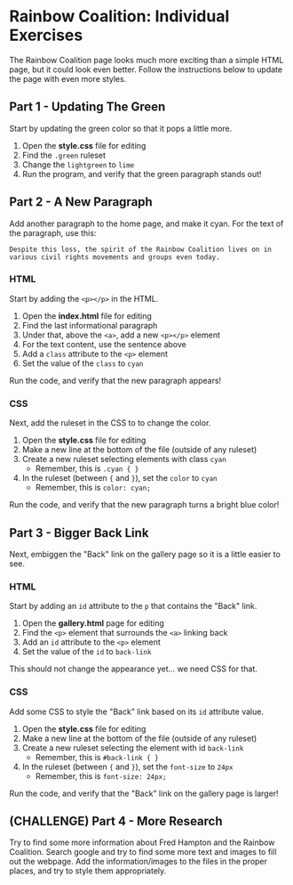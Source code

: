 # Rainbow Coalition: Individual Exercises
The Rainbow Coalition page looks much more exciting than a simple HTML page, but it could look even better. Follow the instructions below to update the page with even more styles.

## Part 1 - Updating The Green
Start by updating the green color so that it pops a little more.

1. Open the **style.css** file for editing
1. Find the `.green` ruleset
1. Change the `lightgreen` to `lime`
1. Run the program, and verify that the green paragraph stands out!

## Part 2 - A New Paragraph
Add another paragraph to the home page, and make it cyan. For the text of the paragraph, use this:

```
Despite this loss, the spirit of the Rainbow Coalition lives on in various civil rights movements and groups even today.
```

### HTML
Start by adding the `<p></p>` in the HTML.

1. Open the **index.html** file for editing
1. Find the last informational paragraph
1. Under that, above the `<a>`, add a new `<p></p>` element
1. For the text content, use the sentence above
1. Add a `class` attribute to the `<p>` element
1. Set the value of the `class` to `cyan`

Run the code, and verify that the new paragraph appears!

### CSS
Next, add the ruleset in the CSS to to change the color.

1. Open the **style.css** file for editing
1. Make a new line at the bottom of the file (outside of any ruleset)
1. Create a new ruleset selecting elements with class `cyan`
    - Remember, this is `.cyan { }`
1. In the ruleset (between `{` and `}`), set the `color` to `cyan`
    - Remember, this is `color: cyan;`

Run the code, and verify that the new paragraph turns a bright blue color!

## Part 3 - Bigger Back Link
Next, embiggen the "Back" link on the gallery page so it is a little easier to see.

### HTML
Start by adding an `id` attribute to the `p` that contains the "Back" link.

1. Open the **gallery.html** page for editing
1. Find the `<p>` element that surrounds the `<a>` linking back
1. Add an `id` attribute to the `<p>` element
1. Set the value of the `id` to `back-link`

This should not change the appearance yet... we need CSS for that.

### CSS
Add some CSS to style the "Back" link based on its `id` attribute value.

1. Open the **style.css** file for editing
1. Make a new line at the bottom of the file (outside of any ruleset)
1. Create a new ruleset selecting the element with id `back-link`
    - Remember, this is `#back-link { }`
1. In the ruleset (between `{` and `}`), set the `font-size` to `24px`
    - Remember, this is `font-size: 24px;`

Run the code, and verify that the "Back" link on the gallery page is larger!

## (CHALLENGE) Part 4 - More Research
Try to find some more information about Fred Hampton and the Rainbow Coalition. Search google and try to find some more text and images to fill out the webpage. Add the information/images to the files in the proper places, and try to style them appropriately.